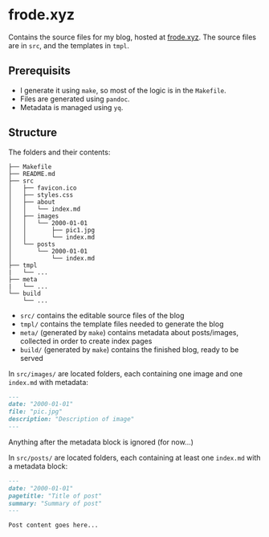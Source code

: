 # frode.xyz

Contains the source files for my blog, hosted at [frode.xyz](https://frode.xyz). The source files are in `src`, and the templates in `tmpl`.

## Prerequisits

- I generate it using `make`, so most of the logic is in the `Makefile`.
- Files are generated using `pandoc`.
- Metadata is managed using `yq`.


## Structure

The folders and their contents:
```
├── Makefile
├── README.md
├── src
│   ├── favicon.ico
│   ├── styles.css
│   ├── about
│   │   └── index.md
│   ├── images
│   │   └── 2000-01-01
│   │       ├── pic1.jpg
│   │       └── index.md
│   └── posts
│       └── 2000-01-01
│           └── index.md
├── tmpl
|   └── ...
├── meta
|   └── ...
└── build
    └── ...
```
- `src/` contains the editable source files of the blog
- `tmpl/` contains the template files needed to generate the blog
- `meta/` (generated by `make`) contains metadata about posts/images, collected in order to create index pages
- `build/` (generated by `make`) contains the finished blog, ready to be served

In `src/images/` are located folders, each containing one image and one `index.md` with metadata:
```markdown
---
date: "2000-01-01"
file: "pic.jpg"
description: "Description of image"
---
```
Anything after the metadata block is ignored (for now...)

In `src/posts/` are located folders, each containing at least one `index.md` with a metadata block:
```markdown
---
date: "2000-01-01"
pagetitle: "Title of post"
summary: "Summary of post"
---

Post content goes here...
```
